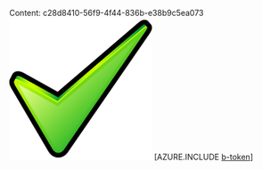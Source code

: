 Content: c28d8410-56f9-4f44-836b-e38b9c5ea073![image](6c90c4df-9f29-479b-80b0-b4db72151bf4.png)
[AZURE.INCLUDE [b-token](669475c7-62aa-45d4-b0c1-e93669ef3b4e.md)]
